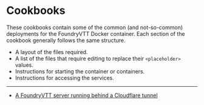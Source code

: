 # Cookbooks #

These cookbooks contain some of the common (and not-so-common) deployments for
the FoundryVTT Docker container.  Each section of the cookbook generally follows
the same structure.

- A layout of the files required.
- A list of the files that require editing to replace their `<placeholder>` values.
- Instructions for starting the container or containers.
- Instructions for accessing the services.

---

- [A FoundryVTT server running behind a Cloudflare tunnel](cloudflare)
